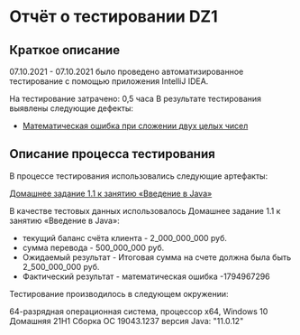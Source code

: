 # Отчёт о тестировании DZ1

## Краткое описание
07.10.2021 - 07.10.2021 было проведено автоматизированное тестирование с помощью приложения IntelliJ IDEA.

На тестирование затрачено: 0,5 часа В результате тестирования выявлены следующие дефекты:

* [Математическая ошибка при сложении двух целых чисел](https://github.com/evgeniy150589/JavaDZ1/issues/1)


## Описание процесса тестирования

В процессе тестирования использовались следующие артефакты:

[Домашнее задание 1.1 к занятию «Введение в Java»](https://github.com/netology-code/javaqa-homeworks/blob/master/intro/MERGED.md#%D0%B7%D0%B0%D0%B4%D0%B0%D1%87%D0%B0-1---money-transfer)

В качестве тестовых данных использовалось Домашнее задание 1.1 к занятию «Введение в Java»:

* текущий баланс счёта клиента - 2_000_000_000 руб.
* сумма перевода - 500_000_000 руб.
* Ожидаемый результат - Итоговая сумма на счете должна была быть 2_500_000_000 руб.
* Фактический результат - математическая ошибка -1794967296

Тестирование производилось в следующем окружении:

64-разрядная операционная система, процессор х64, Windows 10 Домашняя 21H1 Сборка ОС 19043.1237
версия Java: "11.0.12"